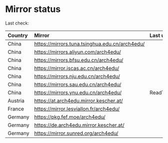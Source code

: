 <script src="./time.js"></script>
# Mirror status
Last check: <script type="text/javascript">localize(1685254882.2092204);</script>

|Country|Mirror|Last update|
|:------|:-----|:----------|
|China|https://mirrors.tuna.tsinghua.edu.cn/arch4edu/|<script type="text/javascript">localize(1685212099);</script>|
|China|https://mirrors.aliyun.com/arch4edu/|<script type="text/javascript">localize(1685212099);</script>|
|China|https://mirrors.bfsu.edu.cn/arch4edu/|<script type="text/javascript">localize(1685212099);</script>|
|China|https://mirror.iscas.ac.cn/arch4edu/|<script type="text/javascript">localize(1685212099);</script>|
|China|https://mirrors.nju.edu.cn/arch4edu/|<script type="text/javascript">localize(1685212099);</script>|
|China|https://mirrors.sau.edu.cn/arch4edu/|<script type="text/javascript">localize(1673850842);</script>|
|China|https://mirrors.ynu.edu.cn/arch4edu/|ReadTimeout|
|Austria|https://at.arch4edu.mirror.kescher.at/|<script type="text/javascript">localize(1685212099);</script>|
|France|https://mirror.lesviallon.fr/arch4edu/|<script type="text/javascript">localize(1685212099);</script>|
|Germany|https://pkg.fef.moe/arch4edu/|<script type="text/javascript">localize(1685212099);</script>|
|Germany|https://de.arch4edu.mirror.kescher.at/|<script type="text/javascript">localize(1685212099);</script>|
|Germany|https://mirror.sunred.org/arch4edu/|<script type="text/javascript">localize(1685212099);</script>|

<script src="./tablefilter/tablefilter.js"></script>
<script src="./table.js"></script>